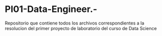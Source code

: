 # PI01-Data-Engineer.-
Repositorio que contiene todos los archivos correspondientes a la resolucion del primer proyecto de laboratorio del curso de Data Science 
